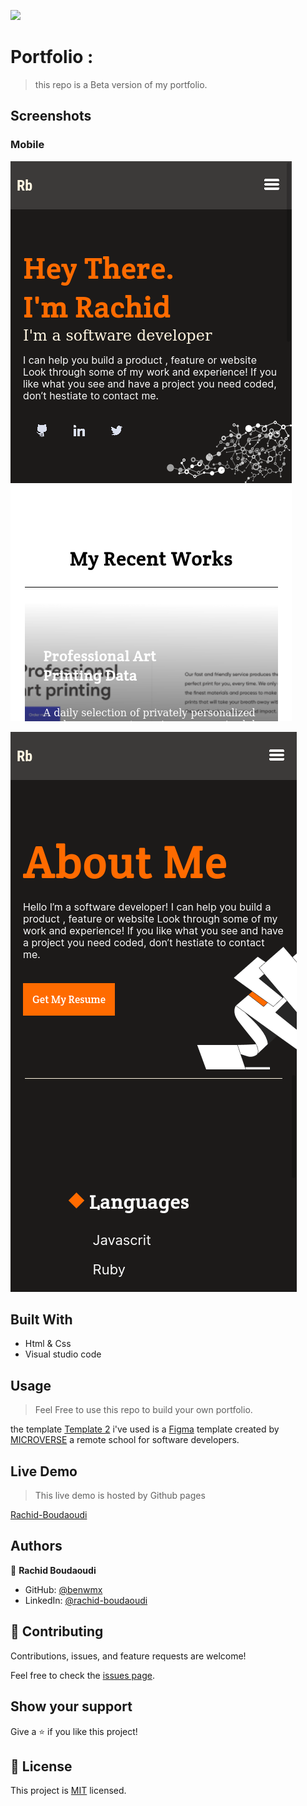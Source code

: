 ![](https://img.shields.io/badge/Microverse-blueviolet)

# Portfolio :

> this repo is a Beta version of my portfolio.
## Screenshots
### Mobile

![screenshot](./img/screenshots/scrshot1.png)

![screenshot](./img/screenshots/scrshot3.png)


## Built With

- Html & Css
- Visual studio code

## Usage

> Feel Free to use this repo to build your own portfolio.

the template [Template 2](https://www.figma.com/file/l7SqJ3ZfkAKih9sFxvWSR4/Microverse-Student-Project-1?node-id=34%3A1278) i've used is a [Figma](https://www.figma.com) template created by [MICROVERSE](https://www.microverse.org/) a remote school for software developers.


## Live Demo


> This live demo is hosted by Github pages

[Rachid-Boudaoudi](https://benwmx.github.io/Protofolio-Mobile-version/)


## Authors

👤 **Rachid Boudaoudi**

- GitHub: [@benwmx](https://github.com/benwmx)
- LinkedIn: [@rachid-boudaoudi](https://www.linkedin.com/in/rachid-boudaoudi-1621a0183/)


## 🤝 Contributing

Contributions, issues, and feature requests are welcome!

Feel free to check the [issues page](../../issues/).

## Show your support

Give a ⭐️ if you like this project!


## 📝 License

This project is [MIT](./MIT.md) licensed.

